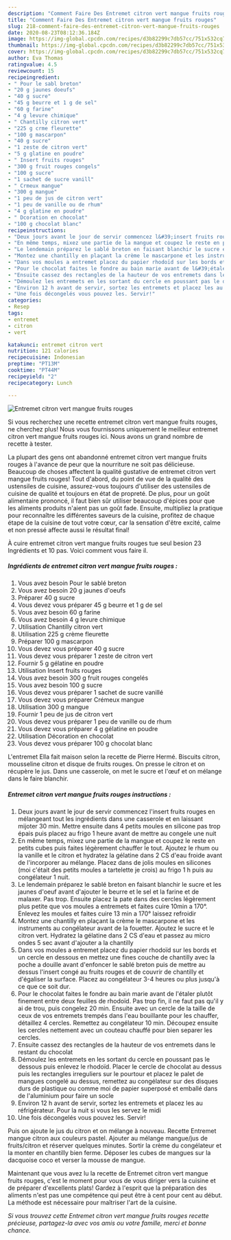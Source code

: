 ```yaml
---
description: "Comment Faire Des Entremet citron vert mangue fruits rouges"
title: "Comment Faire Des Entremet citron vert mangue fruits rouges"
slug: 218-comment-faire-des-entremet-citron-vert-mangue-fruits-rouges
date: 2020-08-23T08:12:36.184Z
image: https://img-global.cpcdn.com/recipes/d3b82299c7db57cc/751x532cq70/entremet-citron-vert-mangue-fruits-rouges-photo-principale-de-la-recette.jpg
thumbnail: https://img-global.cpcdn.com/recipes/d3b82299c7db57cc/751x532cq70/entremet-citron-vert-mangue-fruits-rouges-photo-principale-de-la-recette.jpg
cover: https://img-global.cpcdn.com/recipes/d3b82299c7db57cc/751x532cq70/entremet-citron-vert-mangue-fruits-rouges-photo-principale-de-la-recette.jpg
author: Eva Thomas
ratingvalue: 4.5
reviewcount: 15
recipeingredient:
- " Pour le sabl breton"
- "20 g jaunes doeufs"
- "40 g sucre"
- "45 g beurre et 1 g de sel"
- "60 g farine"
- "4 g levure chimique"
- " Chantilly citron vert"
- "225 g crme fleurette"
- "100 g mascarpon"
- "40 g sucre"
- "1 zeste de citron vert"
- "5 g glatine en poudre"
- " Insert fruits rouges"
- "300 g fruit rouges congels"
- "100 g sucre"
- "1 sachet de sucre vanill"
- " Crmeux mangue"
- "300 g mangue"
- "1 peu de jus de citron vert"
- "1 peu de vanille ou de rhum"
- "4 g glatine en poudre"
- " Dcoration en chocolat"
- "100 g chocolat blanc"
recipeinstructions:
- "Deux jours avant le jour de servir commencez l&#39;insert fruits rouges en mélangeant tout les ingrédients dans une casserole et en laissant mijoter 30 min. Mettre ensuite dans 4 petits moules en silicone pas trop épais puis placez au frigo 1 heure avant de mettre au congele une nuit"
- "En même temps, mixez une partie de la mangue et coupez le reste en petits cubes puis faites légèrement chauffer le tout. Ajoutez le rhum ou la vanille et le citron et hydratez la gélatine dans 2 CS d&#39;eau froide avant de l&#39;incorporer au mélange. Placez dans de jolis moules en silicones (moi c&#39;était des petits moules a tartelette je crois) au frigo 1 h puis au congélateur 1 nuit."
- "Le lendemain préparez le sablé breton en faisant blanchir le sucre et les jaunes d&#39;oeuf avant d&#39;ajouter le beurre et le sel et la farine et de malaxer. Pas trop. Ensuite placez la pate dans des cercles légèrement plus petite que vos moules a entremets et faites cuire 10min a 170°. Enlevez les moules et faites cuire 13 min a 170° laissez refroidir"
- "Montez une chantilly en plaçant la crème le mascarpone et les instruments au congélateur avant de la fouetter. Ajoutez le sucre et le citron vert. Hydratez la gélatine dans 2 CS d&#39;eau et passez au micro ondes 5 sec avant d&#39;ajouter a la chantilly"
- "Dans vos moules a entremet placez du papier rhodoïd sur les bords et un cercle en dessous en mettez une fines couche de chantilly avec la poche a douille avant d&#39;enfoncer le sablé breton puis de mettre au dessus l&#39;insert congé au fruits rouges et de couvrir de chantilly et d&#39;égaliser la surface. Placez au congélateur 3-4 heures ou plus jusqu&#39;à ce que ce soit dur."
- "Pour le chocolat faites le fondre au bain marie avant de l&#39;étaler plutôt finement entre deux feuilles de rhodoïd. Pas trop fin, il ne faut pas qu&#39;il y ai de trou, puis congelez 20 min. Ensuite avec un cercle de la taille de ceux de vos entremets trempés dans l&#39;eau bouillante pour les chauffer, détaillez 4 cercles. Remettez au congélateur 10 min. Découpez ensuite les cercles nettement avec un couteau chauffé pour bien separer les cercles."
- "Ensuite cassez des rectangles de la hauteur de vos entremets dans le restant du chocolat"
- "Démoulez les entremets en les sortant du cercle en poussant pas le dessous puis enlevez le rhodoïd. Placer le cercle de chocolat au dessus puis les rectangles irreguliers sur le pourtour et placez le palet de mangues congelé au dessus, remettez au congélateur sur des disques durs de plastique ou comme moi de papier superposé et emballé dans de l&#39;aluminium pour faire un socle"
- "Environ 12 h avant de servir, sortez les entremets et placez les au réfrigérateur. Pour la nuit si vous les servez le midi"
- "Une fois décongelés vous pouvez les. Servir!"
categories:
- Resep
tags:
- entremet
- citron
- vert

katakunci: entremet citron vert 
nutrition: 121 calories
recipecuisine: Indonesian
preptime: "PT13M"
cooktime: "PT44M"
recipeyield: "2"
recipecategory: Lunch

---
```



![Entremet citron vert mangue fruits rouges](https://img-global.cpcdn.com/recipes/d3b82299c7db57cc/751x532cq70/entremet-citron-vert-mangue-fruits-rouges-photo-principale-de-la-recette.jpg)

Si vous recherchez une recette entremet citron vert mangue fruits rouges, ne cherchez plus! Nous vous fournissons uniquement le meilleur entremet citron vert mangue fruits rouges ici. Nous avons un grand nombre de recette à tester.

La plupart des gens ont abandonné entremet citron vert mangue fruits rouges à l'avance de peur que la nourriture ne soit pas délicieuse. Beaucoup de choses affectent la qualité gustative de entremet citron vert mangue fruits rouges! Tout d'abord, du point de vue de la qualité des ustensiles de cuisine, assurez-vous toujours d'utiliser des ustensiles de cuisine de qualité et toujours en état de propreté. De plus, pour un goût alimentaire prononcé, il faut bien sûr utiliser beaucoup d'épices pour que les aliments produits n'aient pas un goût fade. Ensuite, multipliez la pratique pour reconnaître les différentes saveurs de la cuisine, profitez de chaque étape de la cuisine de tout votre cœur, car la sensation d'être excité, calme et non pressé affecte aussi le résultat final!

<!--inarticleads1-->

À cuire entremet citron vert mangue fruits rouges tue seul besion 23 Ingrédients et 10 pas. Voici comment vous faire il.

##### Ingrédients de entremet citron vert mangue fruits rouges :

1. Vous avez besoin  Pour le sablé breton
1. Vous avez besoin 20 g jaunes d&#39;oeufs
1. Préparer 40 g sucre
1. Vous devez vous préparer 45 g beurre et 1 g de sel
1. Vous avez besoin 60 g farine
1. Vous avez besoin 4 g levure chimique
1. Utilisation  Chantilly citron vert
1. Utilisation 225 g crème fleurette
1. Préparer 100 g mascarpon
1. Vous devez vous préparer 40 g sucre
1. Vous devez vous préparer 1 zeste de citron vert
1. Fournir 5 g gélatine en poudre
1. Utilisation  Insert fruits rouges
1. Vous avez besoin 300 g fruit rouges congelés
1. Vous avez besoin 100 g sucre
1. Vous devez vous préparer 1 sachet de sucre vanillé
1. Vous devez vous préparer  Crémeux mangue
1. Utilisation 300 g mangue
1. Fournir 1 peu de jus de citron vert
1. Vous devez vous préparer 1 peu de vanille ou de rhum
1. Vous devez vous préparer 4 g gélatine en poudre
1. Utilisation  Décoration en chocolat
1. Vous devez vous préparer 100 g chocolat blanc


L&#39;entremet Ella fait maison selon la recette de Pierre Hermé. Biscuits citron, mousseline citron et disque de fruits rouges. On presse le citron et on récupère le jus. Dans une casserole, on met le sucre et l&#39;œuf et on mélange dans le faire blanchir. 

<!--inarticleads2-->

##### Entremet citron vert mangue fruits rouges instructions :

1. Deux jours avant le jour de servir commencez l&#39;insert fruits rouges en mélangeant tout les ingrédients dans une casserole et en laissant mijoter 30 min. Mettre ensuite dans 4 petits moules en silicone pas trop épais puis placez au frigo 1 heure avant de mettre au congele une nuit
1. En même temps, mixez une partie de la mangue et coupez le reste en petits cubes puis faites légèrement chauffer le tout. Ajoutez le rhum ou la vanille et le citron et hydratez la gélatine dans 2 CS d&#39;eau froide avant de l&#39;incorporer au mélange. Placez dans de jolis moules en silicones (moi c&#39;était des petits moules a tartelette je crois) au frigo 1 h puis au congélateur 1 nuit.
1. Le lendemain préparez le sablé breton en faisant blanchir le sucre et les jaunes d&#39;oeuf avant d&#39;ajouter le beurre et le sel et la farine et de malaxer. Pas trop. Ensuite placez la pate dans des cercles légèrement plus petite que vos moules a entremets et faites cuire 10min a 170°. Enlevez les moules et faites cuire 13 min a 170° laissez refroidir
1. Montez une chantilly en plaçant la crème le mascarpone et les instruments au congélateur avant de la fouetter. Ajoutez le sucre et le citron vert. Hydratez la gélatine dans 2 CS d&#39;eau et passez au micro ondes 5 sec avant d&#39;ajouter a la chantilly
1. Dans vos moules a entremet placez du papier rhodoïd sur les bords et un cercle en dessous en mettez une fines couche de chantilly avec la poche a douille avant d&#39;enfoncer le sablé breton puis de mettre au dessus l&#39;insert congé au fruits rouges et de couvrir de chantilly et d&#39;égaliser la surface. Placez au congélateur 3-4 heures ou plus jusqu&#39;à ce que ce soit dur.
1. Pour le chocolat faites le fondre au bain marie avant de l&#39;étaler plutôt finement entre deux feuilles de rhodoïd. Pas trop fin, il ne faut pas qu&#39;il y ai de trou, puis congelez 20 min. Ensuite avec un cercle de la taille de ceux de vos entremets trempés dans l&#39;eau bouillante pour les chauffer, détaillez 4 cercles. Remettez au congélateur 10 min. Découpez ensuite les cercles nettement avec un couteau chauffé pour bien separer les cercles.
1. Ensuite cassez des rectangles de la hauteur de vos entremets dans le restant du chocolat
1. Démoulez les entremets en les sortant du cercle en poussant pas le dessous puis enlevez le rhodoïd. Placer le cercle de chocolat au dessus puis les rectangles irreguliers sur le pourtour et placez le palet de mangues congelé au dessus, remettez au congélateur sur des disques durs de plastique ou comme moi de papier superposé et emballé dans de l&#39;aluminium pour faire un socle
1. Environ 12 h avant de servir, sortez les entremets et placez les au réfrigérateur. Pour la nuit si vous les servez le midi
1. Une fois décongelés vous pouvez les. Servir!


Puis on ajoute le jus du citron et on mélange à nouveau. Recette Entremet mangue citron aux couleurs pastel. Ajouter au mélange mangue/jus de fruits/citron et réserver quelques minutes. Sortir la crème du congélateur et la monter en chantilly bien ferme. Déposer les cubes de mangues sur la dacquoise coco et verser la mousse de mangue. 

<!--inarticleads1-->

<p>
Maintenant que vous avez lu la recette de Entremet citron vert mangue fruits rouges, c'est le moment pour vous de vous diriger vers la cuisine et de préparer d'excellents plats! Gardez à l'esprit que la préparation des aliments n'est pas une compétence qui peut être à cent pour cent au début. La méthode est nécessaire pour maîtriser l'art de la cuisine.
</p>

<p>
<i>Si vous trouvez cette Entremet citron vert mangue fruits rouges recette précieuse, partagez-la avec vos amis ou votre famille, merci et bonne chance.</i>
</p>
